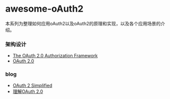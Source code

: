 # awesome-oAuth2
本系列为整理如何应用oAuth2以及oAuth2的原理和实现，以及各个应用场景的介绍。

### 架构设计
*	[The OAuth 2.0 Authorization Framework](https://tools.ietf.org/html/rfc6749)
*	[OAuth 2.0](http://oauth.net/2/)

### blog 
*	[OAuth 2 Simplified](http://aaronparecki.com/articles/2012/07/29/1/oauth2-simplified)
*	[理解OAuth 2.0](http://www.ruanyifeng.com/blog/2014/05/oauth_2_0.html)
